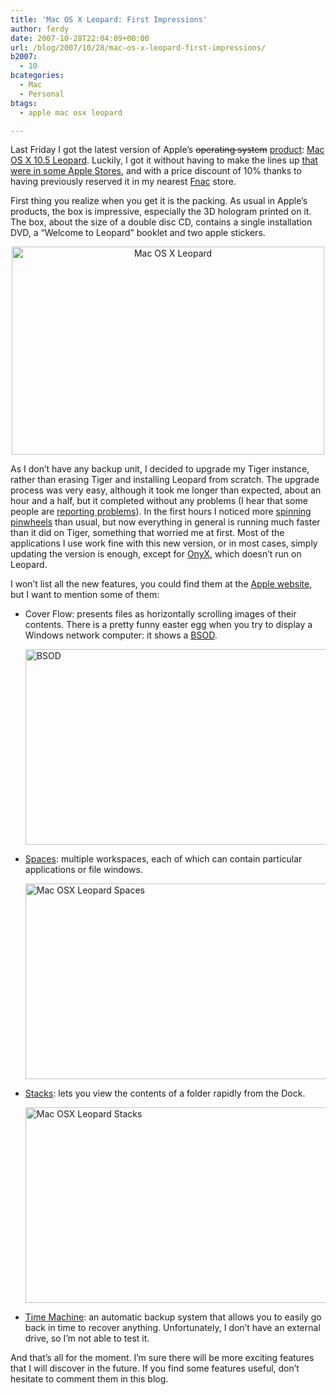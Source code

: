 ```yaml
---
title: 'Mac OS X Leopard: First Impressions'
author: ferdy
date: 2007-10-28T22:04:09+00:00
url: /blog/2007/10/28/mac-os-x-leopard-first-impressions/
b2007:
  - 10
bcategories:
  - Mac
  - Personal
btags:
  - apple mac osx leopard

---
```

Last Friday I got the latest version of Apple&#8217;s <del>operating system</del> [product][1]: [Mac OS X 10.5 Leopard][2]. Luckily, I got it without having to make the lines up [that were in some Apple Stores][3], and with a price discount of 10% thanks to having previously reserved it in my nearest [Fnac][4] store.

First thing you realize when you get it is the packing. As usual in Apple&#8217;s products, the box is impressive, especially the 3D hologram printed on it. The box, about the size of a double disc CD, contains a single installation DVD, a &#8220;Welcome to Leopard&#8221; booklet and two apple stickers.

<center>
  <a href="http://www.flickr.com/photos/ferranrodenas/1780921014/" title="Mac OS X Leopard"><img src="http://farm3.static.flickr.com/2320/1780921014_a534f82379.jpg" width="500" height="333" alt="Mac OS X Leopard" /></a>
</center>


  


As I don&#8217;t have any backup unit, I decided to upgrade my Tiger instance, rather than erasing Tiger and installing Leopard from scratch. The upgrade process was very easy, although it took me longer than expected, about an hour and a half, but it completed without any problems (I hear that some people are [reporting problems][5]). In the first hours I noticed more [spinning pinwheels][6] than usual, but now everything in general is running much faster than it did on Tiger, something that worried me at first. Most of the applications I use work fine with this new version, or in most cases, simply updating the version is enough, except for [OnyX][7], which doesn&#8217;t run on Leopard.

I won’t list all the new features, you could find them at the [Apple website][8], but I want to mention some of them:

  * Cover Flow: presents files as horizontally scrolling images of their contents. There is a pretty funny easter egg when you try to display a Windows network computer: it shows a [BSOD][9].
  
    [<img src="http://farm3.static.flickr.com/2075/1766044223_49229f2535.jpg" width="500" height="313" alt="BSOD" />][10] 
  * [Spaces][11]: multiple workspaces, each of which can contain particular applications or file windows.
  
    [<img src="http://farm3.static.flickr.com/2263/1794152423_b35ec2387f.jpg" width="500" height="313" alt="Mac OSX Leopard Spaces" />][12] 
  * [Stacks][13]: lets you view the contents of a folder rapidly from the Dock.
  
    [<img src="http://farm3.static.flickr.com/2224/1794998872_2a4a376bbe.jpg" width="500" height="313" alt="Mac OSX Leopard Stacks" />][14] 
  * [Time Machine][15]: an automatic backup system that allows you to easily go back in time to recover anything. Unfortunately, I don&#8217;t have an external drive, so I&#8217;m not able to test it.



And that&#8217;s all for the moment. I&#8217;m sure there will be more exciting features that I will discover in the future. If you find some features useful, don&#8217;t hesitate to comment them in this blog.

 [1]: http://twitter.com/monkchips/statuses/365927652
 [2]: http://www.apple.com/macosx/
 [3]: http://www.news.com/8301-13579_3-9805706-37.html
 [4]: http://www.fnac.es/
 [5]: http://it.slashdot.org/article.pl?sid=07/10/27/1838248
 [6]: http://en.wikipedia.org/wiki/Spinning_wait_cursor
 [7]: http://www.titanium.free.fr/pgs2/english/onyx_tiger.html
 [8]: http://www.apple.com/macosx/features/300.html
 [9]: http://en.wikipedia.org/wiki/Blue_Screen_of_Death
 [10]: http://www.flickr.com/photos/ferranrodenas/1766044223/ "Mac OSX Leopard Cover Flow"
 [11]: http://www.apple.com/macosx/features/spaces.html
 [12]: http://www.flickr.com/photos/ferranrodenas/1794152423/ "Mac OSX Leopard Spaces"
 [13]: http://www.apple.com/macosx/features/desktop.html
 [14]: http://www.flickr.com/photos/ferranrodenas/1794998872/ "Mac OSX Leopard Stacks"
 [15]: http://www.apple.com/macosx/features/timemachine.html